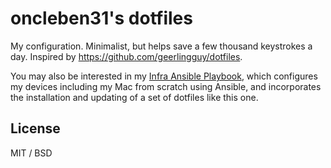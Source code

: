 # oncleben31's dotfiles

My configuration. Minimalist, but helps save a few thousand keystrokes a day. 
Inspired by https://github.com/geerlingguy/dotfiles.

You may also be interested in my [Infra Ansible Playbook](https://github.com/oncleben31/infra), which configures my devices including my Mac from scratch using Ansible, and incorporates the installation and updating of a set of dotfiles like this one.

## License

MIT / BSD